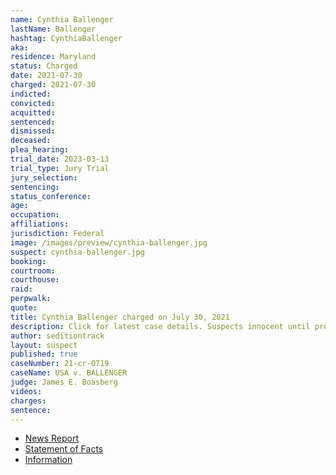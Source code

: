 ```yaml
---
name: Cynthia Ballenger
lastName: Ballenger
hashtag: CynthiaBallenger
aka:
residence: Maryland
status: Charged
date: 2021-07-30
charged: 2021-07-30
indicted:
convicted:
acquitted:
sentenced:
dismissed:
deceased:
plea_hearing:
trial_date: 2023-03-13
trial_type: Jury Trial
jury_selection:
sentencing:
status_conference:
age:
occupation:
affiliations:
jurisdiction: Federal
image: /images/preview/cynthia-ballenger.jpg
suspect: cynthia-ballenger.jpg
booking:
courtroom:
courthouse:
raid:
perpwalk:
quote:
title: Cynthia Ballenger charged on July 30, 2021
description: Click for latest case details. Suspects innocent until proven guilty.
author: seditiontrack
layout: suspect
published: true
caseNumber: 21-cr-0719
caseName: USA v. BALLENGER
judge: James E. Boasberg
videos:
charges:
sentence:
---
```

- [News Report](https://phillynews.fyi/32951/cowboys-for-trump-founder-offered-plea-deal-for-invading-the-capitol-report/)
- [Statement of Facts](https://www.justice.gov/usao-dc/case-multi-defendant/file/1422746/download)
- [Information](https://extremism.gwu.edu/sites/g/files/zaxdzs2191/f/Cynthia%20Ballenger%20and%20Christopher%20Price%20Information.pdf)

